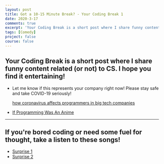 ```yaml
---
layout: post
title: Got a 10-15 Minute Break? - Your Coding Break 1
date: 2020-3-17
comments: true
excerpt: 'Your Coding Break is a short post where I share funny content related (or not) to CS. I hope you find it entertaining!'
tags: [Comedy]
project: false
course: false
---
```


## Your Coding Break is a short post where I share funny content related (or not) to CS. I hope you find it entertaining!

- Let me know if this represents your company right now! Please stay safe and take COVID-19 seriously!

  [how coronavirus affects programmers in big tech companies](https://www.youtube.com/watch?v=vT3GUKuAzIs) 
- [If Programming Was An Anime](https://www.youtube.com/watch?v=pKO9UjSeLew&t=99s)

<hr>

## If you're bored coding or need some fuel for thought, take a listen to these songs!

- [Surprise 1](https://www.youtube.com/watch?v=Y5tjtUFL0j4)
- [Surprise 2](https://www.youtube.com/watch?v=-50NdPawLVY&t=1347s)
